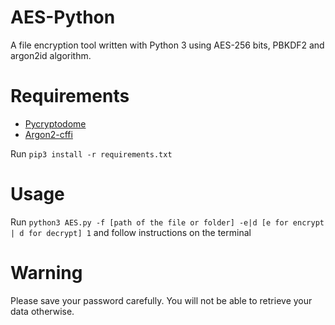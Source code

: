# AES-Python
A file encryption tool written with Python 3 using AES-256 bits, PBKDF2 and argon2id algorithm.

# Requirements
- [Pycryptodome](https://pycryptodome.readthedocs.io/en/latest/)
- [Argon2-cffi](https://pypi.org/project/argon2-cffi/)

Run `pip3 install -r requirements.txt`

# Usage
Run `python3 AES.py -f [path of the file or folder] -e|d [e for encrypt | d for decrypt] 1` and follow instructions on the terminal

# Warning
Please save your password carefully. You will not be able to retrieve your data otherwise.